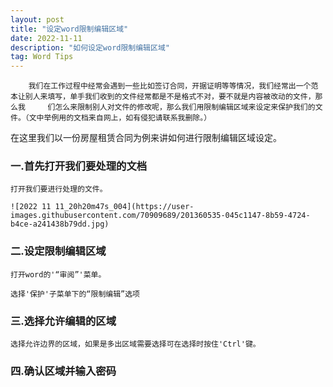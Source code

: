 ```yaml
---
layout: post
title: "设定word限制编辑区域"
date: 2022-11-11
description: "如何设定word限制编辑区域"
tag: Word Tips
---
```

        我们在工作过程中经常会遇到一些比如签订合同，开据证明等等情况，我们经常出一个范本让别人来填写，单手我们收到的文件经常都是不是格式不对，要不就是内容被改动的文件，那么我     们怎么来限制别人对文件的修改呢，那么我们用限制编辑区域来设定来保护我们的文件。（文中举例用的文档来自网上，如有侵犯请联系我删除。）

在这里我们以一份房屋租赁合同为例来讲如何进行限制编辑区域设定。 

### 一.首先打开我们要处理的文档
    打开我们要进行处理的文件。
    
    ![2022 11 11_20h20m47s_004](https://user-images.githubusercontent.com/70909689/201360535-045c1147-8b59-4724-b4ce-a241438b79dd.jpg)

### 二.设定限制编辑区域
    打开word的'“审阅”'菜单。

    选择'保护'子菜单下的“限制编辑”选项
  
### 三.选择允许编辑的区域
    选择允许边界的区域，如果是多出区域需要选择可在选择时按住'Ctrl'键。

### 四.确认区域并输入密码
